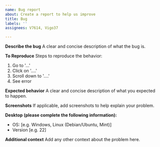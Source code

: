 ```yaml
---
name: Bug report
about: Create a report to help us improve
title: Bug
labels: ''
assignees: V7614, Vigo37

---
```


**Describe the bug**
A clear and concise description of what the bug is.

**To Reproduce**
Steps to reproduce the behavior:
1. Go to '...'
2. Click on '....'
3. Scroll down to '....'
4. See error

**Expected behavior**
A clear and concise description of what you expected to happen.

**Screenshots**
If applicable, add screenshots to help explain your problem.

**Desktop (please complete the following information):**
 - OS: [e.g. Windows, Linux (Debian/Ubuntu, Mint)]
 - Version [e.g. 22]

**Additional context**
Add any other context about the problem here.
